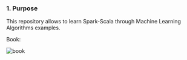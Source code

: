 ### 1. Purpose
This repository allows to learn Spark-Scala through Machine Learning Algorithms examples. 

Book:

![book](https://user-images.githubusercontent.com/37953610/59001376-3a408900-8806-11e9-9362-7192366eb685.JPG)
     
     

